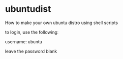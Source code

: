 # ubuntudist
How to make your own ubuntu distro using shell scripts

to login, use the following:

username: ubuntu

leave the password blank
